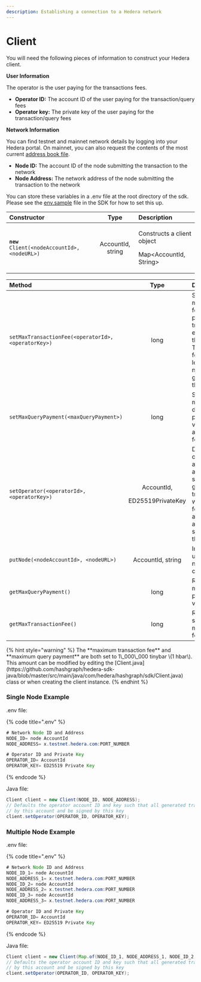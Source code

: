 ```yaml
---
description: Establishing a connection to a Hedera network
---
```


# Client

You will need the following pieces of information to construct your Hedera client. 

**User Information**

The operator is the user paying for the transactions fees.  

* **Operator ID:** The account ID of the user paying for the transaction/query fees
* **Operator key:** The private key of the user paying for the transaction/query fees

**Network Information**

You can find testnet and mainnet network details by logging into your Hedera portal. On mainnet, you can also request the contents of the most current [address book file](addressbook.md).

* **Node ID:** The account ID of the node submitting the transaction to the network
* **Node Address:** The network address of the node submitting the transaction to the network

You can store these variables in a .env file at the root directory of the sdk. Please see the [env.sample](https://github.com/hashgraph/hedera-sdk-java/blob/master/.env.sample) file in the SDK for how to set this up.

<table>
  <thead>
    <tr>
      <th style="text-align:left">Constructor</th>
      <th style="text-align:center">Type</th>
      <th style="text-align:left">Description</th>
    </tr>
  </thead>
  <tbody>
    <tr>
      <td style="text-align:left"><b><code>new </code></b><code>Client(&lt;nodeAccountId&gt;, &lt;nodeURL&gt;)</code>
      </td>
      <td style="text-align:center">AccountId, string</td>
      <td style="text-align:left">
        <p>Constructs a client object</p>
        <p>Map&lt;AccountId, String&gt;</p>
      </td>
    </tr>
  </tbody>
</table><table>
  <thead>
    <tr>
      <th style="text-align:left">Method</th>
      <th style="text-align:center">Type</th>
      <th style="text-align:left">Description</th>
    </tr>
  </thead>
  <tbody>
    <tr>
      <td style="text-align:left"><code>setMaxTransactionFee(&lt;operatorId&gt;, &lt;operatorKey&gt;)</code>
      </td>
      <td style="text-align:center">long</td>
      <td style="text-align:left">Set the maximum fee to be paid for transactions executed by this client.
        The actual fee may be less, but will never be greater than this value.</td>
    </tr>
    <tr>
      <td style="text-align:left"><code>setMaxQueryPayment(&lt;maxQueryPayment&gt;)</code>
      </td>
      <td style="text-align:center">long</td>
      <td style="text-align:left">Set the maximum default payment value allowable for queries.</td>
    </tr>
    <tr>
      <td style="text-align:left"><code>setOperator(&lt;operatorId&gt;, &lt;operatorKey&gt;)</code>
      </td>
      <td style="text-align:center">
        <p>AccountId,</p>
        <p>ED25519PrivateKey</p>
      </td>
      <td style="text-align:left">Defaults the operator account ID and key such that all generated transactions
        will be paid for by this account Id and and signed by this key</td>
    </tr>
    <tr>
      <td style="text-align:left"><code>putNode(&lt;nodeAccountId&gt;, &lt;nodeURL&gt;)</code>
      </td>
      <td style="text-align:center">AccountId, string</td>
      <td style="text-align:left">Insert or update a node in the client</td>
    </tr>
    <tr>
      <td style="text-align:left"><code>getMaxQueryPayment()</code>
      </td>
      <td style="text-align:center">long</td>
      <td style="text-align:left">Returns the maximum payment value</td>
    </tr>
    <tr>
      <td style="text-align:left"><code>getMaxTransactionFee()</code>
      </td>
      <td style="text-align:center">long</td>
      <td style="text-align:left">Returns the set maximum fee</td>
    </tr>
  </tbody>
</table>{% hint style="warning" %}
The **maximum transaction fee** and **maximum query payment** are both set to 1\_000\_000 tinybar \(1 hbar\).  This amount can be modified by editing the [Client.java](https://github.com/hashgraph/hedera-sdk-java/blob/master/src/main/java/com/hedera/hashgraph/sdk/Client.java) class or when creating the client instance.
{% endhint %}

### Single Node Example

 .env file:

{% code title=".env" %}
```java
# Network Node ID and Address
NODE_ID= node AccountId
NODE_ADDRESS= x.testnet.hedera.com:PORT_NUMBER

# Operator ID and Private Key
OPERATOR_ID= AccountId
OPERATOR_KEY= ED25519 Private Key
```
{% endcode %}

Java file:

```java
Client client = new Client(NODE_ID, NODE_ADDRESS);
// Defaults the operator account ID and key such that all generated transactions will be paid for
// by this account and be signed by this key
client.setOperator(OPERATOR_ID, OPERATOR_KEY);
```

 

### Multiple Node Example

.env file:

{% code title=".env" %}
```java
# Network Node ID and Address
NODE_ID_1= node AccountId
NODE_ADDRESS_1= x.testnet.hedera.com:PORT_NUMBER
NODE_ID_2= node AccountId
NODE_ADDRESS_2= x.testnet.hedera.com:PORT_NUMBER
NODE_ID_3= node AccountId
NODE_ADDRESS_3= x.testnet.hedera.com:PORT_NUMBER

# Operator ID and Private Key
OPERATOR_ID= AccountId
OPERATOR_KEY= ED25519 Private Key
```
{% endcode %}

Java file:

```java
Client client = new Client(Map.of(NODE_ID_1, NODE_ADDRESS_1, NODE_ID_2, NODE_ADDRESS_2, NODE_ID_3, NODE_ADDRESS_3));
// Defaults the operator account ID and key such that all generated transactions will be paid for
// by this account and be signed by this key
client.setOperator(OPERATOR_ID, OPERATOR_KEY);
```



